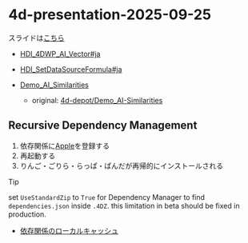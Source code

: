 # 4d-presentation-2025-09-25

スライドは[こちら](https://speakerdeck.com/miyako/4d-20-r10)




* [HDI_4DWP_AI_Vector#ja](https://github.com/miyako/HDI_4DWP_AI_Vector/tree/ja)
* [HDI_SetDataSourceFormula#ja](https://github.com/miyako/HDI_SetDataSourceFormula/tree/ja)


* [Demo_AI_Similarities](https://github.com/miyako/Demo_AI_Similarities)
  * original: [4d-depot/Demo_AI-Similarities](https://github.com/4d-depot/Demo_AI-Similarities)


## Recursive Dependency Management

1. 依存関係に[Apple](https://github.com/miyako/Apple)を登録する
1. 再起動する
1. りんご・ごりら・らっぱ・ぱんだが再帰的にインストールされる

> [!TIP]
> set `UseStandardZip` to `True` for Dependency Manager to find `dependencies.json` inside `.4DZ`. this limitation in beta should be fixed in production.

* [依存関係のローカルキャッシュ](https://developer.4d.com/docs/ja/Project/components#依存関係のローカルキャッシュ)
